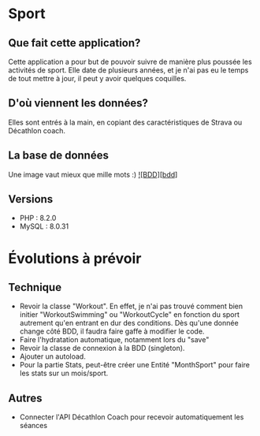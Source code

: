 # Sport

## Que fait cette application?
Cette application a pour but de pouvoir suivre de manière plus poussée les activités de sport.
Elle date de plusieurs années, et je n'ai pas eu le temps de tout mettre à jour, il peut y avoir quelques coquilles.

## D'où viennent les données?
Elles sont entrés à la main, en copiant des caractéristiques de Strava ou Décathlon coach.

## La base de données
Une image vaut mieux que mille mots :)
[![BDD][bdd]](https://github.com/RoroTheShark/sport/blob/main/Sch__ma.svg?raw=true)

## Versions
 * PHP : 8.2.0
 * MySQL : 8.0.31

# Évolutions à prévoir

## Technique
* Revoir la classe "Workout". En effet, je n'ai pas trouvé comment bien initier "WorkoutSwimming" ou "WorkoutCycle" en fonction du sport autrement qu'en entrant en dur des conditions. Dès qu'une donnée change côté BDD, il faudra faire gaffe à modifier le code.
* Faire l'hydratation automatique, notamment lors du "save"
* Revoir la classe de connexion à la BDD (singleton).
* Ajouter un autoload.
* Pour la partie Stats, peut-être créer une Entité "MonthSport" pour faire les stats sur un mois/sport.

## Autres
* Connecter l'API Décathlon Coach pour recevoir automatiquement les séances
